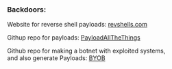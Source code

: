 ### Backdoors:

Website for reverse shell payloads:
[revshells.com](https://www.revshells.com/)

Githup repo for payloads:
[PayloadAllTheThings](https://github.com/swisskyrepo/PayloadsAllTheThings)

Github repo for making a botnet with exploited systems,<br>
and also generate Payloads:
[BYOB](https://github.com/malwaredllc/byob)
